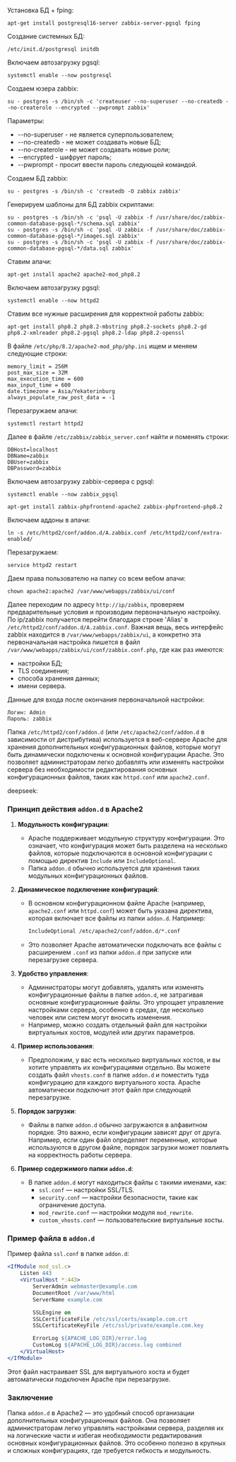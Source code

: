 Установка БД + fping:
```
apt-get install postgresql16-server zabbix-server-pgsql fping
```
Создание системных БД:
```
/etc/init.d/postgresql initdb
```
Включаем автозагрузку pgsql:
```
systemctl enable --now postgresql
```
Создаем юзера zabbix:
```
su - postgres -s /bin/sh -c 'createuser --no-superuser --no-createdb --no-createrole --encrypted --pwprompt zabbix'
```
Параметры:
- --no-superuser - не является суперпользователем;
- --no-createdb - не может создавать новые БД;
- --no-createrole - не может создавать новые роли;
- --encrypted - шифрует пароль;
- --pwprompt - просит ввести пароль следующей командой.

Создаем БД zabbix:
```
su - postgres -s /bin/sh -c 'createdb -O zabbix zabbix'
```

Генерируем шаблоны для БД zabbix скриптами:
```
su - postgres -s /bin/sh -c 'psql -U zabbix -f /usr/share/doc/zabbix-common-database-pgsql-*/schema.sql zabbix'
su - postgres -s /bin/sh -c 'psql -U zabbix -f /usr/share/doc/zabbix-common-database-pgsql-*/images.sql zabbix'
su - postgres -s /bin/sh -c 'psql -U zabbix -f /usr/share/doc/zabbix-common-database-pgsql-*/data.sql zabbix'
```

Ставим апачи:
```
apt-get install apache2 apache2-mod_php8.2
```

Включаем автозагрузку pgsql:
```
systemctl enable --now httpd2
```

Ставим все нужные расширения для корректной работы zabbix:
```
apt-get install php8.2 php8.2-mbstring php8.2-sockets php8.2-gd php8.2-xmlreader php8.2-pgsql php8.2-ldap php8.2-openssl
```

В файле `/etc/php/8.2/apache2-mod_php/php.ini` ищем и меняем следующие строки:
```
memory_limit = 256M
post_max_size = 32M
max_execution_time = 600
max_input_time = 600
date.timezone = Asia/Yekaterinburg
always_populate_raw_post_data = -1
```

Перезагружаем апачи:
```
systemctl restart httpd2
```

Далее в файле `/etc/zabbix/zabbix_server.conf` найти и поменять строки:
```
DBHost=localhost
DBName=zabbix
DBUser=zabbix
DBPassword=zabbix
```

Включаем автозагрузку zabbix-сервера с pgsql:
```
systemctl enable --now zabbix_pgsql
```


```
apt-get install zabbix-phpfrontend-apache2 zabbix-phpfrontend-php8.2
```

Включаем аддоны в апачи:
```
ln -s /etc/httpd2/conf/addon.d/A.zabbix.conf /etc/httpd2/conf/extra-enabled/
```

Перезагружаем:
```
service httpd2 restart
```

Даем права пользователю на папку со всем вебом апачи:
```
chown apache2:apache2 /var/www/webapps/zabbix/ui/conf
```

Далее переходим по адресу `http://ip/zabbix`, проверяем предварительные условия и производим первоначальную настройку. 
По ip/zabbix получается перейти благодаря строке 'Alias' в `/etc/httpd2/conf/addon.d/A.zabbix.conf`.
Важная вещь, весь интерфейс zabbix находится в `/var/www/webapps/zabbix/ui`, а конкретно эта первоначальная настройка пишется в файл `/var/www/webapps/zabbix/ui/conf/zabbix.conf.php`, где как раз имеются:
- настройки БД;
- TLS соединения;
- способа хранения данных;
- имени сервера.

Данные для входа после окончания первоначальной настройки:
```
Логин: Admin
Пароль: zabbix
```


Папка `/etc/httpd2/conf/addon.d` (или `/etc/apache2/conf/addon.d` в зависимости от дистрибутива) используется в веб-сервере Apache для хранения дополнительных конфигурационных файлов, которые могут быть динамически подключены к основной конфигурации Apache. Это позволяет администраторам легко добавлять или изменять настройки сервера без необходимости редактирования основных конфигурационных файлов, таких как `httpd.conf` или `apache2.conf`.


deepseek:

### Принцип действия `addon.d` в Apache2

1. **Модульность конфигурации**:
   - Apache поддерживает модульную структуру конфигурации. Это означает, что конфигурация может быть разделена на несколько файлов, которые подключаются в основной конфигурации с помощью директив `Include` или `IncludeOptional`.
   - Папка `addon.d` обычно используется для хранения таких модульных конфигурационных файлов.

2. **Динамическое подключение конфигураций**:
   - В основном конфигурационном файле Apache (например, `apache2.conf` или `httpd.conf`) может быть указана директива, которая включает все файлы из папки `addon.d`. Например:
     ```apache
     IncludeOptional /etc/apache2/conf/addon.d/*.conf
     ```
   - Это позволяет Apache автоматически подключать все файлы с расширением `.conf` из папки `addon.d` при запуске или перезагрузке сервера.

3. **Удобство управления**:
   - Администраторы могут добавлять, удалять или изменять конфигурационные файлы в папке `addon.d`, не затрагивая основные конфигурационные файлы. Это упрощает управление настройками сервера, особенно в средах, где несколько человек или систем могут вносить изменения.
   - Например, можно создать отдельный файл для настройки виртуальных хостов, модулей или других параметров.

4. **Пример использования**:
   - Предположим, у вас есть несколько виртуальных хостов, и вы хотите управлять их конфигурациями отдельно. Вы можете создать файл `vhosts.conf` в папке `addon.d` и поместить туда конфигурацию для каждого виртуального хоста. Apache автоматически подключит этот файл при следующей перезагрузке.

5. **Порядок загрузки**:
   - Файлы в папке `addon.d` обычно загружаются в алфавитном порядке. Это важно, если конфигурации зависят друг от друга. Например, если один файл определяет переменные, которые используются в другом файле, порядок загрузки может повлиять на корректность работы сервера.

6. **Пример содержимого папки `addon.d`**:
   - В папке `addon.d` могут находиться файлы с такими именами, как:
     - `ssl.conf` — настройки SSL/TLS.
     - `security.conf` — настройки безопасности, такие как ограничение доступа.
     - `mod_rewrite.conf` — настройки модуля `mod_rewrite`.
     - `custom_vhosts.conf` — пользовательские виртуальные хосты.

### Пример файла в `addon.d`

Пример файла `ssl.conf` в папке `addon.d`:

```apache
<IfModule mod_ssl.c>
    Listen 443
    <VirtualHost *:443>
        ServerAdmin webmaster@example.com
        DocumentRoot /var/www/html
        ServerName example.com

        SSLEngine on
        SSLCertificateFile /etc/ssl/certs/example.com.crt
        SSLCertificateKeyFile /etc/ssl/private/example.com.key

        ErrorLog ${APACHE_LOG_DIR}/error.log
        CustomLog ${APACHE_LOG_DIR}/access.log combined
    </VirtualHost>
</IfModule>
```

Этот файл настраивает SSL для виртуального хоста и будет автоматически подключен Apache при перезагрузке.

### Заключение

Папка `addon.d` в Apache2 — это удобный способ организации дополнительных конфигурационных файлов. Она позволяет администраторам легко управлять настройками сервера, разделяя их на логические части и избегая необходимости редактирования основных конфигурационных файлов. Это особенно полезно в крупных и сложных конфигурациях, где требуется гибкость и модульность.
